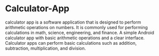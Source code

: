 # Calculator-App
 calculator app is a software application that is designed to perform arithmetic operations on numbers. 
 It is commonly used for performing calculations in math, science, engineering, and finance. 
 A simple Android calculator app with basic arithmetic operations and a clear interface.
 Calculator apps can perform basic calculations such as addition, subtraction, multiplication, and division.
